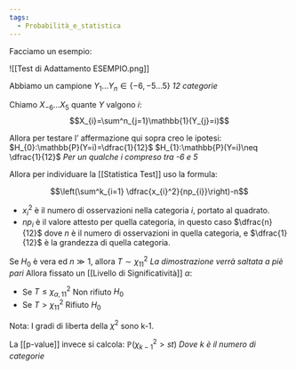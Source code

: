 ```yaml
---
tags:
  - Probabilità_e_statistica
---
```

Facciamo un esempio:

![[Test di Adattamento ESEMPIO.png]]

Abbiamo un campione $Y_{1}\dots Y_{n}\in\{-6,-5\dots5\}$ *12 categorie*

Chiamo $X_{-6}\dots X_{5}$ quante $Y$ valgono $i$:
$$X_{i}=\sum^n_{j=1}\mathbb{1}(Y_{j}=i)$$

Allora per testare l’ affermazione qui sopra creo le ipotesi:
$H_{0}:\mathbb{P}(Y=i)=\dfrac{1}{12}$
$H_{1}:\mathbb{P}(Y=i)\neq \dfrac{1}{12}$
*Per un qualche $i$ compreso tra -6 e 5*

Allora per individuare la [[Statistica Test]] uso la formula:

$$\left(\sum^k_{i=1} \dfrac{x_{i}^2}{np_{i}}\right)-n$$
- $x^2_{i}$ è il numero di osservazioni nella categoria $i$, portato al quadrato.
- $np_{i}$ è il valore attesto per quella categoria, in questo caso $\dfrac{n}{12}$ dove $n$ è il numero di osservazioni in quella categoria, e $\dfrac{1}{12}$ è la grandezza di quella categoria.


Se $H_{0}$ è vera ed $n\gg 1$, allora $T\sim \chi^2_{11}$ *La dimostrazione verrà saltata a piè pari*
Allora fissato un [[Livello di Significatività]] $\alpha$:
- Se $T\leq \chi^2_{\alpha,11}$ Non rifiuto $H_{0}$
- Se $T>\chi^2_{11}$ Rifiuto $H_{0}$

Nota: I gradi di liberta della $\chi^2$ sono k-1.

La [[p-value]] invece si calcola:
$\mathbb{P}(\chi^2_{k-1}>st)$ *Dove k è il numero di categorie*
